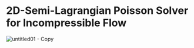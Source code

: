 # 2D-Semi-Lagrangian Poisson Solver for Incompressible Flow
![untitled01 - Copy](https://github.com/user-attachments/assets/1673b7fc-37d2-44d5-afbd-9b73a0cc47ad)
